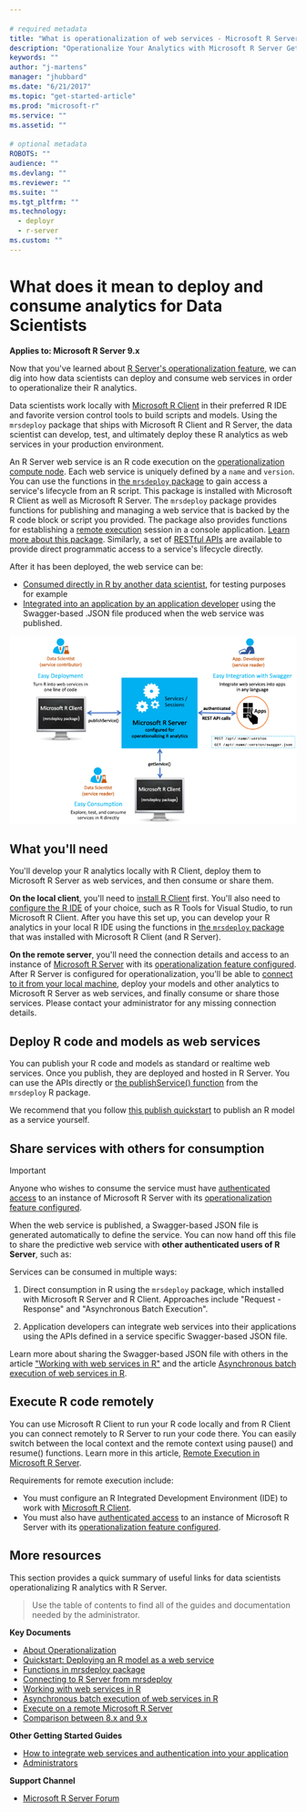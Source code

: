 ```yaml
---

# required metadata
title: "What is operationalization of web services - Microsoft R Server | Microsoft Docs"
description: "Operationalize Your Analytics with Microsoft R Server Get Started"
keywords: ""
author: "j-martens"
manager: "jhubbard"
ms.date: "6/21/2017"
ms.topic: "get-started-article"
ms.prod: "microsoft-r"
ms.service: ""
ms.assetid: ""

# optional metadata
ROBOTS: ""
audience: ""
ms.devlang: ""
ms.reviewer: ""
ms.suite: ""
ms.tgt_pltfrm: ""
ms.technology: 
  - deployr
  - r-server
ms.custom: ""
---
```


# What does it mean to deploy and consume analytics for Data Scientists

**Applies to:  Microsoft R Server 9.x**

Now that you've learned about [R Server's operationalization feature](../deployr-repository-manager/about.md), we can dig into how data scientists can deploy and consume web services in order to operationalize their R analytics.

Data scientists work locally with [Microsoft R Client](../r-client-get-started.md) in their preferred R IDE and favorite version control tools to build scripts and models. Using the `mrsdeploy` package that ships with Microsoft R Client and R Server, the data scientist can develop, test, and ultimately deploy these R analytics as web services in your production environment. 

An R Server web service is an R code execution on the [operationalization compute node](../install/operationalize-r-server-one-box-config.md). Each web service is uniquely defined by a `name` and `version`. You can use the functions in [the `mrsdeploy` package](../r-reference/mrsdeploy/mrsdeploy-package.md) to gain access a service's lifecycle from an R script. This package is installed with Microsoft R Client as well as Microsoft R Server.  The `mrsdeploy` package provides functions for publishing and managing a web service that is backed by the R code block or script you provided. The package also provides functions for establishing a [remote execution](remote-execution.md) session in a console application.  [Learn more about this package](../r-reference/mrsdeploy/mrsdeploy-package.md). Similarly, a set of [RESTful APIs](https://microsoft.github.io/deployr-api-docs/#services-management-apis) are available to provide direct programmatic access to a service's lifecycle directly. 

After it has been deployed, the web service can be: 
+ [Consumed directly in R by another data scientist](howto-consume-web-service-interact-in-r.md#data-scientists-share), for testing purposes for example 
+ [Integrated into an application by an application developer](app-developer-get-started.md)  using the  Swagger-based .JSON file produced when the web service was published. 

![Operationalization Engine](./media/concept-operationalize-deploy-consume/data-scientist-easy-deploy.png) 

## What you'll need

You'll develop your R analytics locally with R Client, deploy them to Microsoft R Server as web services, and then consume or share them.

**On the local client**, you'll need to [install R Client](../r-client-get-started.md) first.  You'll also need to [configure the R IDE](https://msdn.microsoft.com/en-us/microsoft-r/r-client-get-started#step-2-configure-your-ide) of your choice, such as R Tools for Visual Studio, to run Microsoft R Client.  After you have this set up, you can develop your R analytics in your local R IDE using the functions in [the `mrsdeploy` package](../r-reference/mrsdeploy/mrsdeploy-package.md) that was installed with Microsoft R Client (and R Server). 

**On the remote server**, you'll need the connection details and access to an instance of [Microsoft R Server](../rserver.md) with its [operationalization feature configured](../install/operationalize-r-server-one-box-config.md). After R Server is configured for operationalization, you'll be able to [connect to it from your local machine](mrsdeploy-connection.md), deploy your models and other analytics to Microsoft R Server as web services, and finally consume or share those services. Please contact your administrator for any missing connection details.

## Deploy R code and models as web services

You can publish your R code and models as standard or realtime web services. Once you publish, they are deployed and hosted in R Server. You can use the APIs directly or [the publishService() function](data-scientist-manage-services.md) from the `mrsdeploy` R package. 

We recommend that you follow [this publish quickstart](quickstart-publish-web-service.md) to publish an R model as a service yourself. 

<a name="share"></a>

## Share services with others for consumption 

>[!IMPORTANT]
> Anyone who wishes to consume the service must have [authenticated access](../deployr/security-authentication.md) to an instance of Microsoft R Server with its [operationalization feature configured](../install/operationalize-r-server-one-box-config.md).

When the web service is published, a Swagger-based JSON file is generated automatically to define the service. You can now hand off this file to share the predictive web service with **other authenticated users of R Server**, such as:

Services can be consumed in multiple ways: 
1. Direct consumption in R using the `mrsdeploy` package, which installed with Microsoft R Server and R Client. Approaches include "Request - Response" and "Asynchronous Batch Execution".

2. Application developers can integrate web services into their applications using the APIs defined in a service specific Swagger-based JSON file. 

Learn more about sharing the Swagger-based JSON file with others in the article ["Working with web services in R"](howto-consume-web-service-interact-in-r.md) and the article [Asynchronous batch execution of web services in R](data-scientist-batch-mode.md).


## Execute R code remotely

You can use Microsoft R Client to run your R code locally and from R Client you can connect remotely to R Server to run your code there. You can easily switch between the local context and the remote context using pause() and resume() functions.  Learn more in this article, [Remote Execution in Microsoft R Server](remote-execution.md).

Requirements for remote execution include:

+ You must configure an R Integrated Development Environment (IDE) to work with [Microsoft R Client](../r-client-get-started.md). 
+ You must also have [authenticated access](../deployr/security-authentication.md) to an instance of Microsoft R Server with its [operationalization feature configured](../install/operationalize-r-server-one-box-config.md).

## More resources

This section provides a quick summary of useful links for data scientists operationalizing R analytics with R Server.

>Use the table of contents to find all of the guides and documentation needed by the administrator.

**Key Documents**
+ [About Operationalization](../deployr-repository-manager/about.md)
+ [Quickstart: Deploying an R model as a web service](quickstart-publish-web-service.md)
+ [Functions in mrsdeploy package](../r-reference/mrsdeploy/mrsdeploy-package.md)
+ [Connecting to R Server from mrsdeploy](mrsdeploy-connection.md)
+ [Working with web services in R](data-scientist-manage-services.md)
+ [Asynchronous batch execution of web services in R](data-scientist-batch-mode.md)
+ [Execute on a remote Microsoft R Server](remote-execution.md)
+ [Comparison between 8.x and 9.x](../rserver-whats-new.md)

**Other Getting Started Guides**
+ [How to integrate web services and authentication into your application](app-developer-get-started.md)
+ [Administrators](admin-get-started.md)

**Support Channel**
+ [Microsoft R Server Forum](https://social.msdn.microsoft.com/Forums/en-US/home?forum=microsoftr)